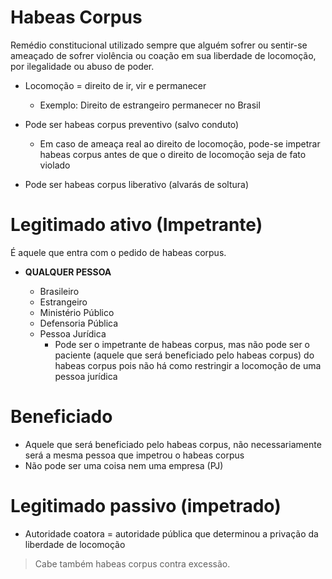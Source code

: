 # Habeas Corpus
Remédio constitucional utilizado sempre que alguém sofrer ou sentir-se ameaçado de sofrer violência ou coação em sua liberdade de locomoção, por ilegalidade ou abuso de poder.

- Locomoção = direito de ir, vir e permanecer
    -  Exemplo: Direito de estrangeiro permanecer no Brasil

- Pode ser habeas corpus preventivo (salvo conduto)
    - Em caso de ameaça real ao direito de locomoção, pode-se impetrar habeas corpus antes de que o direito de locomoção seja de fato violado

- Pode ser habeas corpus liberativo  (alvarás de soltura)

# Legitimado ativo (Impetrante)
É aquele que entra com o pedido de habeas corpus.
- **QUALQUER PESSOA**

    - Brasileiro
    - Estrangeiro
    - Ministério Público
    - Defensoria Pública
    - Pessoa Jurídica
        - Pode ser o impetrante de habeas corpus, mas não pode ser o paciente (aquele que será beneficiado pelo habeas corpus) do habeas corpus pois não há como restringir a locomoção de uma pessoa jurídica

# Beneficiado
- Aquele que será beneficiado pelo habeas corpus, não necessariamente será a mesma pessoa que impetrou o habeas corpus 
- Não pode ser uma coisa nem uma empresa (PJ)
# Legitimado passivo (impetrado)
- Autoridade coatora = autoridade pública que determinou a privação da liberdade de locomoção

> Cabe também habeas corpus contra excessão. 
